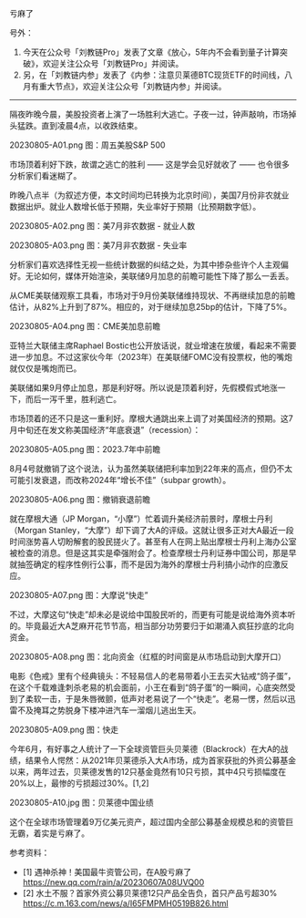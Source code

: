 
亏麻了

号外：
1. 今天在公众号「刘教链Pro」发表了文章《放心，5年内不会看到量子计算突破》，欢迎关注公众号「刘教链Pro」并阅读。
2. 另，在「刘教链内参」发表了《内参：注意贝莱德BTC现货ETF的时间线，八月有重大节点》，欢迎关注公众号「刘教链内参」并阅读。

* * *

隔夜昨晚今晨，美股投资者上演了一场胜利大逃亡。子夜一过，钟声敲响，市场掉头猛跌。直到凌晨4点，以收跌结束。

20230805-A01.png
图：周五美股S&P 500

市场顶着利好下跌，故谓之逃亡的胜利 —— 这是学会见好就收了 —— 也令很多分析家们看迷糊了。

昨晚八点半（为叙述方便，本文时间均已转换为北京时间），美国7月份非农就业数据出炉。就业人数增长低于预期，失业率好于预期（比预期数字低）。

20230805-A02.png
图：美7月非农数据 - 就业人数

20230805-A03.png
图：美7月非农数据 - 失业率

分析家们喜欢选择性无视一些统计数据的纠结之处，为其中掺杂些许个人主观偏好。无论如何，媒体开始渲染，美联储9月加息的前瞻可能性下降了那么一丢丢。

从CME美联储观察工具看，市场对于9月份美联储维持现状、不再继续加息的前瞻估计，从82%上升到了87%。相应的，对于继续加息25bp的估计，下降了5%。

20230805-A04.png
图：CME美加息前瞻

亚特兰大联储主席Raphael Bostic也公开放话说，就业增速在放缓，看起来不需要进一步加息。不过这家伙今年（2023年）在美联储FOMC没有投票权，他的嘴炮就仅仅是嘴炮而已。

美联储如果9月停止加息，那是利好呀。所以说是顶着利好，先假模假式地涨一下，而后一泻千里，胜利逃亡。

市场顶着的还不只是这一重利好。摩根大通跳出来上调了对美国经济的预期。这7月中旬还在发文称美国经济“年底衰退”（recession）：

20230805-A05.png
图：2023.7年中前瞻

8月4号就撤销了这个说法，认为虽然美联储把利率加到22年来的高点，但仍不太可能引发衰退，而改称2024年“增长不佳”（subpar growth）。

20230805-A06.png
图：撤销衰退前瞻

就在摩根大通（JP Morgan，“小摩”）忙着调升美经济前景时，摩根士丹利（Morgan Stanley，“大摩”）却下调了大A的评级。这就让很多正对大A最近一段时间涨势喜人切盼解套的股民搓火了。甚至有人在网上贴出摩根士丹利上海办公室被检查的消息。但是这其实是牵强附会了。检查摩根士丹利证券中国公司，那是早就抽签确定的程序性例行公事，而不是因为海外的摩根士丹利搞小动作的应激反应。

20230805-A07.png
图：大摩说“快走”

不过，大摩这句“快走”却未必是说给中国股民听的，而更有可能是说给海外资本听的。毕竟最近大A芝麻开花节节高，相当部分功劳要归于如潮涌入疯狂抄底的北向资金。

20230805-A08.png
图：北向资金（红框的时间窗是从市场启动到大摩开口）

电影《色戒》里有个经典镜头：不轻易信人的老易带着小王去买大钻戒“鸽子蛋”，在这个千载难逢刺杀老易的机会面前，小王在看到“鸽子蛋”的一瞬间，心底突然受到了柔软一击，于是朱唇微颤，低声对老易说了一个“快走”。老易一愣，然后以迅雷不及掩耳之势脱身下楼冲进汽车一溜烟儿逃出生天。

20230805-A09.png
图：快走

今年6月，有好事之人统计了一下全球资管巨头贝莱德（Blackrock）在大A的战绩，结果令人愕然：从2021年贝莱德杀入大A市场，成为首家获批的外资公募基金以来，两年过去，贝莱德发售的12只基金竟然有10只亏损，其中4只亏损幅度在20%以上，最惨的亏损超过30%。[1,2]

20230805-A10.jpg
图：贝莱德中国业绩

这个在全球市场管理着9万亿美元资产，超过国内全部公募基金规模总和的资管巨无霸，着实是亏麻了。


参考资料：
- [1] 遇神杀神！美国最牛资管公司，在A股亏麻了 https://new.qq.com/rain/a/20230607A08UVQ00
- [2] 水土不服？首家外资公募贝莱德12只产品全告负，首只产品亏超30% https://c.m.163.com/news/a/I65FMPMH0519B826.html


